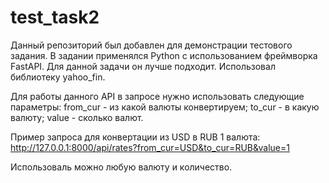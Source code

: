 # test_task2
Данный репозиторий был добавлен для демонстрации тестового задания.
В задании применялся Python с использованием фреймворка FastAPI. Для данной задачи он лучше подходит. Использовал библиотеку yahoo_fin.

Для работы данного API в запросе нужно использовать следующие параметры:
from_cur - из какой валюты конвертируем; 
to_cur - в какую валюту;
value - сколько валют.

Пример запроса для конвертации из USD в RUB 1 валюта: http://127.0.0.1:8000/api/rates?from_cur=USD&to_cur=RUB&value=1

Использоваль можно любую валюту и количество.

